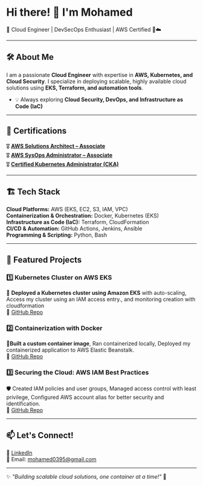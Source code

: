 # Hi there! 👋 I'm Mohamed 

🚀 Cloud Engineer | DevSecOps Enthusiast | AWS Certified 🔐☁️

---

## 🛠 About Me  
I am a passionate **Cloud Engineer** with expertise in **AWS, Kubernetes, and Cloud Security**. I specialize in deploying scalable, highly available cloud solutions using **EKS, Terraform, and automation tools**.

- 💡 Always exploring **Cloud Security, DevOps, and Infrastructure as Code (IaC)**

---

## 📜 Certifications  
🎖 [**AWS Solutions Architect – Associate**](https://www.credly.com/badges/cd639be7-63a3-40cc-8c35-55e1ff18717b/public_url)  
🎖 [**AWS SysOps Administrator – Associate**](https://www.credly.com/badges/11c74b83-3679-4748-b4a0-96bb952c44ad/public_url)  
🎖 [**Certified Kubernetes Administrator (CKA)**](https://www.credly.com/badges/760321ff-dd42-4a98-91de-7d306c99d6ed/public_url)  

---

## 🏗️ Tech Stack  
**Cloud Platforms:** AWS (EKS, EC2, S3, IAM, VPC)  
**Containerization & Orchestration:** Docker, Kubernetes (EKS)  
**Infrastructure as Code (IaC):** Terraform, CloudFormation  
**CI/CD & Automation:** GitHub Actions, Jenkins, Ansible  
**Programming & Scripting:** Python, Bash  

---

## 🚀 Featured Projects  
### **1️⃣ Kubernetes Cluster on AWS EKS**  
🔱 **Deployed a Kubernetes cluster using Amazon EKS** with auto-scaling, Access my cluster using an IAM access entry., and monitoring creation with cloudformation  
🔗 [GitHub Repo](https://github.com/SecureCloudOps/KubernetesLab)

### **2️⃣ Containerization with Docker**  
🐳**Built a custom container image**, Ran containerized locally, Deployed my containerized application to AWS Elastic Beanstalk.  
🔗 [GitHub Repo](https://github.com/SecureCloudOps/DockerLab)

### **3️⃣ Securing the Cloud: AWS IAM Best Practices**
🛡️ Created IAM policies and user groups, Managed access control with least privilege, Configured AWS account alias for better security and identification.      
🔗 [GitHub Repo](https://github.com/SecureCloudOps/AWSIAM)

---

## 📫 Let's Connect!  
💼 [LinkedIn](https://www.linkedin.com/in/mohamed-mohamed-81a138a8/)  
📧 Email: mohamed0395@gmail.com  

---  
✨ _"Building scalable cloud solutions, one container at a time!"_ 🚀

